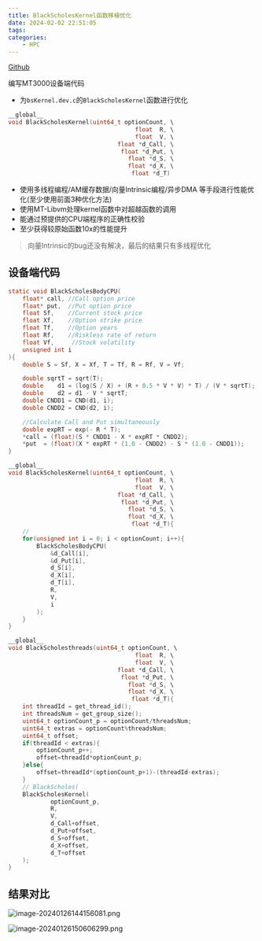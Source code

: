 ```yaml
---
title: BlackScholesKernel函数移植优化
date: 2024-02-02 22:51:05
tags:
categories:
    - HPC
---
```

[Github](https://github.com/ydyhello/studydemo/tree/main/BlackScholes_mt3000)

编写MT3000设备端代码
- 为`bsKernel.dev.c`的`BlackScholesKernel`函数进行优化
```c
__global__
void BlackScholesKernel(uint64_t optionCount, \
                                    float  R, \
                                    float  V, \
                               float *d_Call, \
                                float *d_Put, \
                                  float *d_S, \
                                  float *d_X, \
                                   float *d_T)
```
- 使用多线程编程/AM缓存数据/向量Intrinsic编程/异步DMA 等手段进行性能优化(至少使用前面3种优化方法)
- 使用MT-Libvm处理kernel函数中对超越函数的调用
- 能通过预提供的CPU端程序的正确性校验
- 至少获得较原始函数10x的性能提升
<!--more-->

> 向量Intrinsic的bug还没有解决，最后的结果只有多线程优化

## 设备端代码
```c
static void BlackScholesBodyCPU(
    float* call, //Call option price
    float* put,  //Put option price
    float Sf,    //Current stock price
    float Xf,    //Option strike price
    float Tf,    //Option years
    float Rf,    //Riskless rate of return
    float Vf,     //Stock volatility
    unsigned int i
){
    double S = Sf, X = Xf, T = Tf, R = Rf, V = Vf;

    double sqrtT = sqrt(T);
    double    d1 = (log(S / X) + (R + 0.5 * V * V) * T) / (V * sqrtT);
    double    d2 = d1 - V * sqrtT;
    double CNDD1 = CND(d1, i);
    double CNDD2 = CND(d2, i);

    //Calculate Call and Put simultaneously
    double expRT = exp(- R * T);
    *call = (float)(S * CNDD1 - X * expRT * CNDD2);
    *put  = (float)(X * expRT * (1.0 - CNDD2) - S * (1.0 - CNDD1));
}

__global__
void BlackScholesKernel(uint64_t optionCount, \
                                    float  R, \
                                    float  V, \
                               float *d_Call, \
                                float *d_Put, \
                                  float *d_S, \
                                  float *d_X, \
                                   float *d_T){
    //
    for(unsigned int i = 0; i < optionCount; i++){
        BlackScholesBodyCPU(
            &d_Call[i],
            &d_Put[i],
            d_S[i],
            d_X[i],
            d_T[i],
            R,
            V,
            i
        );
    }   
}

__global__
void BlackScholesthreads(uint64_t optionCount, \
                                    float  R, \
                                    float  V, \
                               float *d_Call, \
                                float *d_Put, \
                                  float *d_S, \
                                  float *d_X, \
                                   float *d_T){
    int threadId = get_thread_id();
    int threadsNum = get_group_size();
    uint64_t optionCount_p = optionCount/threadsNum;
    uint64_t extras = optionCount%threadsNum;
    uint64_t offset;
    if(threadId < extras){
        optionCount_p++;
        offset=threadId*optionCount_p;
    }else{
        offset=threadId*(optionCount_p+1)-(threadId-extras);
    }
    // BlackScholes(
    BlackScholesKernel(
            optionCount_p,
            R,
            V,
            d_Call+offset,
            d_Put+offset,
            d_S+offset,
            d_X+offset,
            d_T+offset
    );
}
```


## 结果对比
![image-20240126144156081.png](https://s2.loli.net/2024/02/23/u4MCwjnyFcJKmxP.png)

![image-20240126150606299.png](https://s2.loli.net/2024/02/23/XckgjeHLrRInVQE.png)